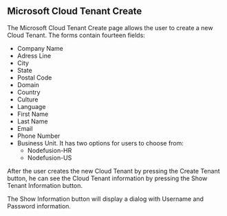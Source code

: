 ## Microsoft Cloud Tenant Create

The Microsoft Cloud Tenant Create page allows the user to create a new Cloud Tenant.
The forms contain fourteen fields:
- Company Name
- Adress Line
- City
- State
- Postal Code
- Domain
- Country
- Culture
- Language
- First Name
- Last Name
- Email
- Phone Number
- Business Unit. It has two options for users to choose from: 
  - Nodefusion-HR
  - Nodefusion-US

After the user creates the new Cloud Tenant by pressing the Create Tenant button, he can see the Cloud Tenant information by pressing the Show Tenant Information button.

The Show Information button will display a dialog with Username and Password information.